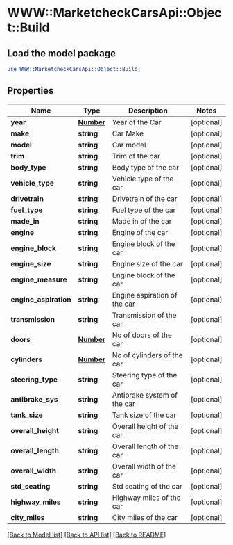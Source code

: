 # WWW::MarketcheckCarsApi::Object::Build

## Load the model package
```perl
use WWW::MarketcheckCarsApi::Object::Build;
```

## Properties
Name | Type | Description | Notes
------------ | ------------- | ------------- | -------------
**year** | [**Number**](Number.md) | Year of the Car | [optional] 
**make** | **string** | Car Make | [optional] 
**model** | **string** | Car model | [optional] 
**trim** | **string** | Trim of the car | [optional] 
**body_type** | **string** | Body type of the car | [optional] 
**vehicle_type** | **string** | Vehicle type of the car | [optional] 
**drivetrain** | **string** | Drivetrain of the car | [optional] 
**fuel_type** | **string** | Fuel type of the car | [optional] 
**made_in** | **string** | Made in of the car | [optional] 
**engine** | **string** | Engine of the car | [optional] 
**engine_block** | **string** | Engine block of the car | [optional] 
**engine_size** | **string** | Engine size of the car | [optional] 
**engine_measure** | **string** | Engine block of the car | [optional] 
**engine_aspiration** | **string** | Engine aspiration of the car | [optional] 
**transmission** | **string** | Transmission of the car | [optional] 
**doors** | [**Number**](Number.md) | No of doors of the car | [optional] 
**cylinders** | [**Number**](Number.md) | No of cylinders of the car | [optional] 
**steering_type** | **string** | Steering type of the car | [optional] 
**antibrake_sys** | **string** | Antibrake system of the car | [optional] 
**tank_size** | **string** | Tank size of the car | [optional] 
**overall_height** | **string** | Overall height of the car | [optional] 
**overall_length** | **string** | Overall length of the car | [optional] 
**overall_width** | **string** | Overall width of the car | [optional] 
**std_seating** | **string** | Std seating of the car | [optional] 
**highway_miles** | **string** | Highway miles of the car | [optional] 
**city_miles** | **string** | City miles of the car | [optional] 

[[Back to Model list]](../README.md#documentation-for-models) [[Back to API list]](../README.md#documentation-for-api-endpoints) [[Back to README]](../README.md)


